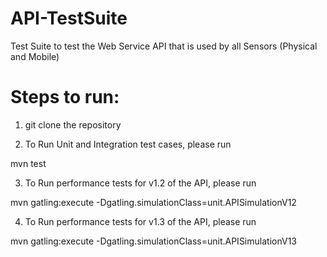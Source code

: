 API-TestSuite
=============

Test Suite to test the Web Service API that is used by all Sensors (Physical and Mobile)

Steps to run:
===========
1. git clone the repository

2. To Run Unit and Integration test cases, please run 

mvn test

3. To Run performance tests for v1.2 of the API, please run 

mvn gatling:execute -Dgatling.simulationClass=unit.APISimulationV12

4. To Run performance tests for v1.3 of the API, please run 

mvn gatling:execute -Dgatling.simulationClass=unit.APISimulationV13

